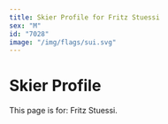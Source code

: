 ```yaml
---
title: Skier Profile for Fritz Stuessi
sex: "M"
id: "7028"
image: "/img/flags/sui.svg" 
---
```


# Skier Profile

This page is for: Fritz Stuessi.
    